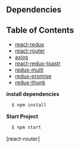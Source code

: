 
## Dependencies

## Table of Contents

- [react-redux](https://github.com/reactjs/react-redux)
- [react-router](https://github.com/ReactTraining/react-router)
- [axios](https://github.com/axios/axios)
- [react-redux-toastr](https://github.com/diegoddox/react-redux-toastr)
- [redux-multi](https://github.com/ashaffer/redux-multi)
- [redux-promise](https://github.com/acdlite/redux-promise)
- [redux-thunk](https://github.com/gaearon/redux-thunk)


**install dependencies**
```sh
  $ npm install
```
**Start Project**
```sh
  $ npm start
```
[react-router] 